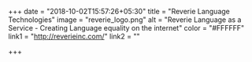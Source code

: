 +++
date = "2018-10-02T15:57:26+05:30"
title = "Reverie Language Technologies"
image = "reverie_logo.png"
alt = "Reverie Language as a Service - Creating Language equality on the internet"
color = "#FFFFFF"
link1 = "http://reverieinc.com/"
link2 = ""

+++
